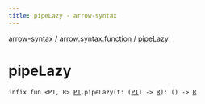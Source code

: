 ```yaml
---
title: pipeLazy - arrow-syntax
---
```


[arrow-syntax](../index.html) / [arrow.syntax.function](index.html) / [pipeLazy](./pipe-lazy.html)

# pipeLazy

`infix fun <P1, R> `[`P1`](pipe-lazy.html#P1)`.pipeLazy(t: (`[`P1`](pipe-lazy.html#P1)`) -> `[`R`](pipe-lazy.html#R)`): () -> `[`R`](pipe-lazy.html#R)